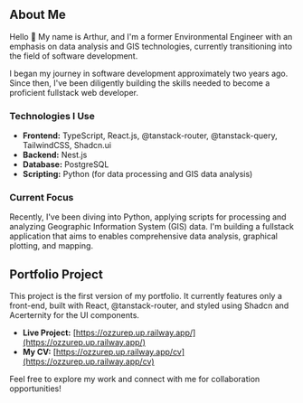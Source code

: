 
## About Me
Hello 👋 My name is Arthur, and I'm a former Environmental Engineer with an emphasis on data analysis and GIS technologies, currently transitioning into the field of software development.

I began my journey in software development approximately two years ago. Since then, I've been diligently building the skills needed to become a proficient fullstack web developer.

### Technologies I Use

- **Frontend:** TypeScript, React.js, @tanstack-router, @tanstack-query, TailwindCSS, Shadcn.ui
- **Backend:** Nest.js
- **Database:** PostgreSQL
- **Scripting:** Python (for data processing and GIS data analysis)

### Current Focus

Recently, I've been diving into Python, applying scripts for processing and analyzing Geographic Information System (GIS) data. I'm building a fullstack application that aims to enables comprehensive data analysis, graphical plotting, and mapping.


## Portfolio Project

This project is the first version of my portfolio. It currently features only a front-end, built with React, @tanstack-router, and styled using Shadcn and Acerternity for the UI components.

- **Live Project:** [https://ozzurep.up.railway.app/](https://ozzurep.up.railway.app/)
- **My CV:** [https://ozzurep.up.railway.app/cv](https://ozzurep.up.railway.app/cv)

Feel free to explore my work and connect with me for collaboration opportunities!
